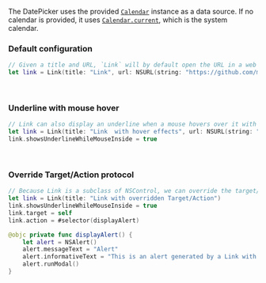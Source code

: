 The DatePicker uses the provided [`Calendar`](https://developer.apple.com/documentation/foundation/calendar) instance as a data source. If no calendar is provided, it uses [`Calendar.current`](https://developer.apple.com/documentation/foundation/calendar/2293438-current), which is the system calendar.

<DisplayToggle onText="Dark" offText="Light" label="Theme Switcher">

### Default configuration

```Swift
// Given a title and URL, `Link` will by default open the URL in a web browser.
let link = Link(title: "Link", url: NSURL(string: "https://github.com/microsoft/fluentui-apple")!)
```

<img className="off" src="" />
<img className="on" src="" />

### Underline with mouse hover

```Swift
// Link can also display an underline when a mouse hovers over it with the optional property "showsUnderlineWhileMouseInside".
let link = Link(title: "Link  with hover effects", url: NSURL(string: "https://github.com/microsoft/fluentui-apple")!)
link.showsUnderlineWhileMouseInside = true
```

<img className="off" src="" />
<img className="on" src="" />

### Override Target/Action protocol

```Swift
// Because Link is a subclass of NSControl, we can override the target/action to perform a custom task
let link = Link(title: "Link with overridden Target/Action")
link.showsUnderlineWhileMouseInside = true
link.target = self
link.action = #selector(displayAlert)

@objc private func displayAlert() {
    let alert = NSAlert()
    alert.messageText = "Alert"
    alert.informativeText = "This is an alert generated by a Link with an overridden Target/Action"
    alert.runModal()
}
```

</DisplayToggle>
